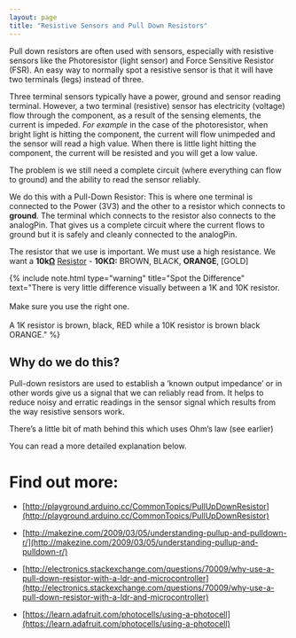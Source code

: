 ```yaml
---
layout: page
title: "Resistive Sensors and Pull Down Resistors"
---
```


Pull down resistors are often used with sensors, especially with resistive sensors like the Photoresistor (light sensor) and Force Sensitive Resistor (FSR). An easy way to normally spot a resistive sensor is that it will have two terminals (legs) instead of three. 

Three terminal sensors typically have a power, ground and sensor reading terminal. However, a two terminal (resistive) sensor has electricity (voltage) flow through the component, as a result of the sensing elements, the current is impeded. *For example* in the case of the photoresistor, when bright light is hitting the component, the current will flow unimpeded and the sensor will read a high value. When there is little light hitting the component, the current will be resisted and you will get a low value. 

The problem is we still need a complete circuit (where everything can flow to ground) and the ability to read the sensor reliably. 

We do this with a Pull-Down Resistor: This is where one terminal is connected to the Power (3V3) and the other to a resistor which connects to **ground**. The terminal which connects to the resistor also connects to the analogPin. That gives us a complete circuit where the current flows to ground but it is safely and cleanly connected to the analogPin.

The resistor that we use is important. We must use a high resistance. We want a **10k[Ω](http://en.wikipedia.org/wiki/Omega)** [Resistor]({{site.baseurl}}/1-a-simple-internet-appliance/resistors) - **10KΩ:** BROWN, BLACK, **ORANGE**, [GOLD]


{% include note.html type="warning" title="Spot the Difference" text="There is very little difference visually between a 1K and 10K resistor. <br/><br/>Make sure you use the right one. <br/><br/>A 1K resistor is brown, black, RED while a 10K resistor is brown black ORANGE." %}

## Why do we do this?

Pull-down resistors are used to establish a ‘known output impedance’ or in other words give us a signal that we can reliably read from. It helps to reduce noisy and erratic readings in the sensor signal which results from the way resistive sensors work. 

There’s a little bit of math behind this which uses Ohm’s law (see earlier)

You can read a more detailed explanation below. 

# Find out more:

* [http://playground.arduino.cc/CommonTopics/PullUpDownResistor](http://playground.arduino.cc/CommonTopics/PullUpDownResistor)

* [http://makezine.com/2009/03/05/understanding-pullup-and-pulldown-r/](http://makezine.com/2009/03/05/understanding-pullup-and-pulldown-r/)

* [http://electronics.stackexchange.com/questions/70009/why-use-a-pull-down-resistor-with-a-ldr-and-microcontroller](http://electronics.stackexchange.com/questions/70009/why-use-a-pull-down-resistor-with-a-ldr-and-microcontroller)

* [https://learn.adafruit.com/photocells/using-a-photocell](https://learn.adafruit.com/photocells/using-a-photocell)

